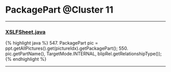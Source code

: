 # PackagePart @Cluster 11

***

### [XSLFSheet.java](https://searchcode.com/codesearch/view/97406768/)
{% highlight java %}
547. PackagePart pic = ppt.getAllPictures().get(pictureIdx).getPackagePart();
550.         pic.getPartName(), TargetMode.INTERNAL, blipRel.getRelationshipType());
{% endhighlight %}

***

